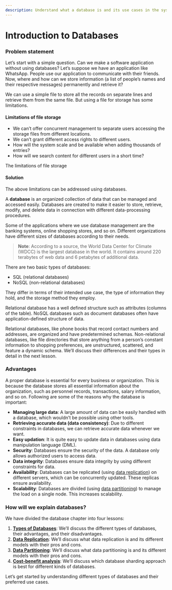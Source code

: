 ```yaml
---
description: Understand what a database is and its use cases in the system design.
---
```


# Introduction to Databases

### Problem statement <a href="#problem-statement" id="problem-statement"></a>

Let’s start with a simple question. Can we make a software application without using databases? Let’s suppose we have an application like WhatsApp. People use our application to communicate with their friends. Now, where and how can we store information (a list of people’s names and their respective messages) permanently and retrieve it?

We can use a simple file to store all the records on separate lines and retrieve them from the same file. But using a file for storage has some limitations.

#### Limitations of file storage <a href="#limitations-of-file-storage" id="limitations-of-file-storage"></a>

* We can’t offer concurrent management to separate users accessing the storage files from different locations.
* We can’t grant different access rights to different users.
* How will the system scale and be available when adding thousands of entries?
* How will we search content for different users in a short time?

The limitations of file storage

#### Solution <a href="#solution" id="solution"></a>

The above limitations can be addressed using databases.

A **database** is an organized collection of data that can be managed and accessed easily. Databases are created to make it easier to store, retrieve, modify, and delete data in connection with different data-processing procedures.

Some of the applications where we use database management are the banking systems, online shopping stores, and so on. Different organizations have different sizes of databases according to their needs.

> **Note**: According to a source, the World Data Center for Climate (WDCC) is the largest database in the world. It contains around 220 terabytes of web data and 6 petabytes of additional data.

There are two basic types of databases:

* SQL (relational databases)
* NoSQL (non-relational databases)

They differ in terms of their intended use case, the type of information they hold, and the storage method they employ.

Relational database has a well defined structure such as attributes (columns of the table). NoSQL databases such as document databases often have application-defined structure of data.

Relational databases, like phone books that record contact numbers and addresses, are organized and have predetermined schemas. Non-relational databases, like file directories that store anything from a person’s constant information to shopping preferences, are unstructured, scattered, and feature a dynamic schema. We’ll discuss their differences and their types in detail in the next lesson.

### Advantages <a href="#advantages" id="advantages"></a>

A proper database is essential for every business or organization. This is because the database stores all essential information about the organization, such as personnel records, transactions, salary information, and so on. Following are some of the reasons why the database is important:

* **Managing large data**: A large amount of data can be easily handled with a database, which wouldn’t be possible using other tools.
* **Retrieving accurate data (data consistency)**: Due to different constraints in databases, we can retrieve accurate data whenever we want.
* **Easy updation**: It is quite easy to update data in databases using data manipulation language (DML).
* **Security**: Databases ensure the security of the data. A database only allows authorized users to access data.
* **Data integrity**: Databases ensure data integrity by using different constraints for data.
* **Availability**: Databases can be replicated (using [data replication](https://www.educative.io/collection/page/10370001/4941429335392256/5241733675220992)) on different servers, which can be concurrently updated. These replicas ensure availability.
* **Scalability**: Databases are divided (using [data partitioning](https://www.educative.io/collection/page/10370001/4941429335392256/6254160546103296)) to manage the load on a single node. This increases scalability.

### How will we explain databases? <a href="#how-will-we-explain-databases" id="how-will-we-explain-databases"></a>

We have divided the database chapter into four lessons:

1. [**Types of Databases**](https://www.educative.io/collection/page/10370001/4941429335392256/6521598450597888): We’ll discuss the different types of databases, their advantages, and their disadvantages.
2. [**Data Replication**](https://www.educative.io/collection/page/10370001/4941429335392256/5241733675220992): We’ll discuss what data replication is and its different models with their pros and cons.
3. [**Data Partitioning**](https://www.educative.io/collection/page/10370001/4941429335392256/6254160546103296): We’ll discuss what data partitioning is and its different models with their pros and cons.
4. [**Cost-benefit analysis**](https://www.educative.io/collection/page/10370001/4941429335392256/5531655174881280): We’ll discuss which database sharding approach is best for different kinds of databases.

Let’s get started by understanding different types of databases and their preferred use cases.
